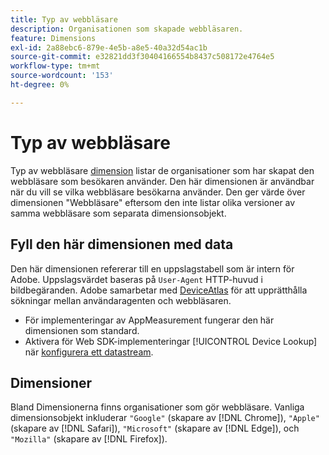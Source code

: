 ```yaml
---
title: Typ av webbläsare
description: Organisationen som skapade webbläsaren.
feature: Dimensions
exl-id: 2a88ebc6-879e-4e5b-a8e5-40a32d54ac1b
source-git-commit: e32821dd3f30404166554b8437c508172e4764e5
workflow-type: tm+mt
source-wordcount: '153'
ht-degree: 0%

---
```


# Typ av webbläsare

Typ av webbläsare [dimension](overview.md) listar de organisationer som har skapat den webbläsare som besökaren använder. Den här dimensionen är användbar när du vill se vilka webbläsare besökarna använder. Den ger värde över dimensionen &quot;Webbläsare&quot; eftersom den inte listar olika versioner av samma webbläsare som separata dimensionsobjekt.

## Fyll den här dimensionen med data

Den här dimensionen refererar till en uppslagstabell som är intern för Adobe. Uppslagsvärdet baseras på `User-Agent` HTTP-huvud i bildbegäranden. Adobe samarbetar med [DeviceAtlas](https://deviceatlas.com/) för att upprätthålla sökningar mellan användaragenten och webbläsaren.

* För implementeringar av AppMeasurement fungerar den här dimensionen som standard.
* Aktivera för Web SDK-implementeringar [!UICONTROL Device Lookup] när [konfigurera ett datastream](https://experienceleague.adobe.com/docs/experience-platform/datastreams/configure.html).

## Dimensioner

Bland Dimensionerna finns organisationer som gör webbläsare. Vanliga dimensionsobjekt inkluderar `"Google"` (skapare av [!DNL Chrome]), `"Apple"` (skapare av [!DNL Safari]), `"Microsoft"` (skapare av [!DNL Edge]), och `"Mozilla"` (skapare av [!DNL Firefox]).
